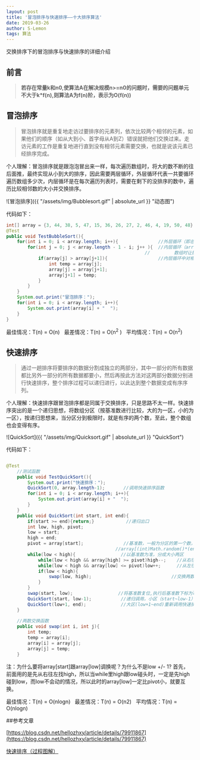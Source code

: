 ```yaml
---
layout: post
title: '冒泡排序与快速排序——十大排序算法'
date: 2019-03-26
author: S-Lemon
tags: 算法
---
```


交换排序下的冒泡排序与快速排序的详细介绍



## 前言

> **若存在常量k和n0,使算法A在解决规模n>=n0的问题时，需要的问题单元不大于k\*f(n),则算法A为f(n)阶，表示为O(f(n))** 



## 冒泡排序

> 冒泡排序就是重复地走访过要排序的元素列，依次比较两个相邻的元素，如果他们的顺序（如从大到小、首字母从A到Z）错误就把他们交换过来。走访元素的工作是重复地进行直到没有相邻元素需要交换，也就是说该元素已经排序完成。 

个人理解：冒泡排序就是跟泡泡冒出来一样，每次遍历数组时，将大的数不断的往后面推，最终实现从小到大的排序，因此需要两层循环，外层循环代表一共要循环遍历数组多少次，内层循环是在每次遍历列表时，需要在剩下的没排序的数中，遍历比较相邻数的大小并交换排序。

![冒泡排序]({{ "/assets/img/Bubblesort.gif" | absolute_url }} "动态图")

代码如下：

```java
int[] array = {3, 44, 38, 5, 47, 15, 36, 26, 27, 2, 46, 4, 19, 50, 48};
@Test
public void TestBubbleSort(){
    for(int i = 0; i < array.length; i++){               //外层循环（即总的需要遍历多少次数组）
        for(int j = 0; j < array.length - 1 - i; j++ ){  //内层循环（array.length-1-i每次遍历
													//         数组时让排好的不用再排）
            if(array[j] > array[j+1]){                   //内层循环中对相邻的两数比较换位
                int temp = array[j];
                array[j] = array[j+1];
                array[j+1] = temp;
            }
        }
    }
    System.out.print("冒泡排序：");
    for(int i = 0; i < array.length; i++){
        System.out.print(array[i] + "  ");
    }
}
```

最佳情况：T(n) = O(n)   最差情况：T(n) = O(n<sup>2</sup> )   平均情况：T(n) = O(n<sup>2</sup>) 



## 快速排序

> 通过一趟排序将要排序的数据分割成独立的两部分，其中一部分的所有数据都比另外一部分的所有数据都要小，然后再按此方法对这两部分数据分别进行快速排序，整个排序过程可以递归进行，以此达到整个数据变成有序序列。 

个人理解：快速排序跟冒泡排序都是同属于交换排序，只是思路不太一样。快速排序突出的是一个递归思想，将数组分区（按基准数进行比较，大的为一区，小的为一区），按递归思想来，当分区分到极限时，就是有序的两个数，至此，整个数组也会变得有序。

![QuickSort]({{ "/assets/img/Quicksort.gif" | absolute_url }} "QuickSort")

代码如下：

```java

@Test
	//测试函数
    public void TestQuickSort(){
        System.out.print("快速排序：");
        QuickSort(0, array.length-1);		//调用快速排序函数
        for(int i = 0; i < array.length; i++){
            System.out.print(array[i] + "  ");
        }
    }
    public void QuickSort(int start, int end){
        if(start >= end){return;}            //递归出口
        int low, high, pivot;
        low = start;
        high = end;
        pivot = array[start];               //基准数，一般为分区的第一个数，也可用 
        								 //array[(int)Math.random()*(end-start+1)]
        while(low < high){				   //以基准数为准，分成大小两区
            while(low < high && array[high] >= pivot)high--;	//从右往左找到小于基准数的数
            while(low < high && array[low] <= pivot)low++;		//从左往右找到大于基准数的数
            if(low < high){
                swap(low, high);							  //交换两数
            }
        }
        swap(start, low);				  //将基准数复位,执行后基准数下标为low（注）
        QuickSort(start, low-1);		   //递归调用，小区（start~low-1）重新调用快速排序
        QuickSort(low+1, end);			   //大区(low+1~end)重新调用快速排序
    }
	
	//两数交换函数
    public void swap(int i, int j){
        int temp;
        temp = array[i];
        array[i] = array[j];
        array[j] = temp;
    }
```

注：为什么要将array[start]跟array[low]调换呢？为什么不是low +/- 1? 首先，前面用的是先从右往左找high，所以当while里high跟low碰头时，一定是先high碰到low，而low不会动的情况，所以此时的array[low]一定比pivot小，就要互换。

最佳情况：T(n) = O(nlogn)   最差情况：T(n) = O(n2)   平均情况：T(n) = O(nlogn) 



##参考文章

[https://blog.csdn.net/hellozhxy/article/details/79911867](https://blog.csdn.net/hellozhxy/article/details/79911867)

[快速排序（过程图解）](https://blog.csdn.net/adusts/article/details/80882649)

